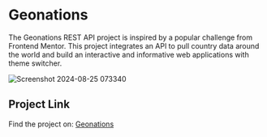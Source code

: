 # Geonations

The Geonations REST API project is inspired by a popular challenge from Frontend Mentor. This project integrates an API to pull country data around the world and build an interactive and informative web applications with theme switcher.

![Screenshot 2024-08-25 073340](https://github.com/user-attachments/assets/e15d6053-6244-4e13-a8c6-5836528db254)

## Project Link
Find the project on: [Geonations](https://geonations-info.netlify.app/)

